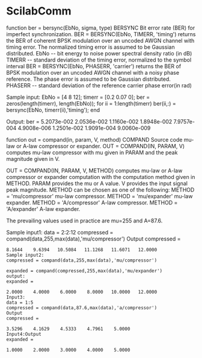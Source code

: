 # ScilabComm
function ber = bersync(EbNo, sigma, type)
BERSYNC Bit error rate (BER) for imperfect synchronization.    BER = BERSYNC(EbNo, TIMERR, 'timing') returns the BER of coherent BPSK
   modulation over an uncoded AWGN channel with timing error. The    normalized timing error is assumed to be Gaussian distributed.
   EbNo -- bit energy to noise power spectral density ratio (in dB)    TIMERR -- standard deviation of the timing error, normalized to      the symbol interval
   BER = BERSYNC(EbNo, PHASERR, 'carrier') returns the BER of BPSK modulation over an uncoded AWGN channel with a noisy phase reference.
   The phase error is assumed to be Gaussian distributed. PHASERR -- standard deviation of the reference carrier phase error(in rad)
   
   Sample input:
   EbNo = [4 8 12];
   timerr = [0.2 0.07 0];
   ber = zeros(length(timerr), length(EbNo));
   for ii = 1:length(timerr)
        ber(ii,:) = bersync(EbNo, timerr(ii),'timing');
   end
   
   Output:
   ber =
   5.2073e-002  2.0536e-002  1.1160e-002
   1.8948e-002  7.9757e-004  4.9008e-006
   1.2501e-002  1.9091e-004  9.0060e-009
   
   
   function out = compand(in, param, V, method)
COMPAND Source code mu-law or A-law compressor or expander.
   OUT = COMPAND(IN, PARAM, V) computes mu-law compressor with mu given in PARAM and the peak magnitude given in V.

   OUT = COMPAND(IN, PARAM, V, METHOD) computes mu-law or A-law compressor or expander computation with the computation method given
   in METHOD. PARAM provides the mu or A value. V provides the input signal peak magnitude. METHOD can be chosen as one of the following:
   METHOD = 'mu/compressor' mu-law compressor.
   METHOD = 'mu/expander'   mu-law expander.
   METHOD = 'A/compressor'  A-law compressor.
   METHOD = 'A/expander'    A-law expander.

   The prevailing values used in practice are mu=255 and A=87.6.
   
   Sample input1:
   data = 2:2:12
   compressed = compand(data,255,max(data),'mu/compressor')
   Output
   compressed =

    8.1644    9.6394   10.5084   11.1268   11.6071   12.0000
    Sample input2:
    compressed = compand(data,255,max(data),'mu/compressor')
    
    expanded = compand(compressed,255,max(data),'mu/expander')
    output:
    expanded =

    2.0000    4.0000    6.0000    8.0000   10.0000   12.0000
    Input3:
    data = 1:5
    compressed = compand(data,87.6,max(data),'a/compressor')
    Output
    compressed =

    3.5296    4.1629    4.5333    4.7961    5.0000
    Input4:Output
    expanded =

    1.0000    2.0000    3.0000    4.0000    5.0000

  

   
   
   
  
  
